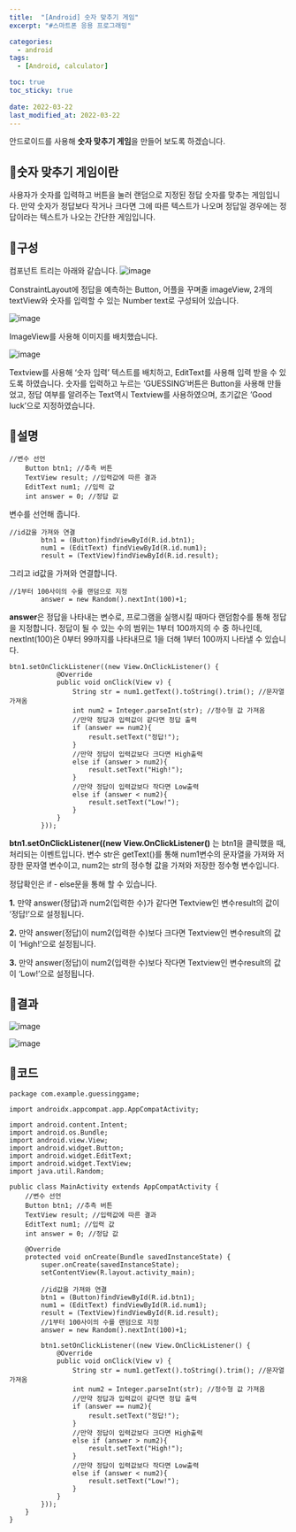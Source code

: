 ```yaml
---
title:  "[Android] 숫자 맞추기 게임"
excerpt: "#스마트폰 응용 프로그래밍"

categories:
  - android
tags:
  - [Android, calculator]

toc: true
toc_sticky: true
 
date: 2022-03-22
last_modified_at: 2022-03-22
---
```


안드로이드를 사용해 **숫자 맞추기 게임**을 만들어 보도록 하겠습니다.

## 📜숫자 맞추기 게임이란
사용자가 숫자를 입력하고 버튼을 눌러  랜덤으로 지정된 정답 숫자를 맞추는 게임입니다.
만약 숫자가 정답보다 작거나 크다면 그에 따른 텍스트가 나오며 정답일 경우에는 정답이라는 텍스트가 나오는 간단한 게임입니다.

## 📜구성
컴포넌트 트리는 아래와 같습니다.
![image](https://github.com/rin1004/rin1004.github.io/assets/59803206/2541480f-8be6-41a8-8304-c6c1106194d9)

ConstraintLayout에 정답을 예측하는 Button, 어플을 꾸며줄 imageView, 2개의 textView와 숫자를 입력할 수 있는 Number text로 구성되어 있습니다. 


![image](https://github.com/rin1004/rin1004.github.io/assets/59803206/d5fe9acf-2b92-49b8-8c96-60f028b6d8cc)

ImageView를 사용해 이미지를 배치했습니다.


![image](https://github.com/rin1004/rin1004.github.io/assets/59803206/bead1bd4-1e7b-48f7-b207-36f854bcc074)

Textview를 사용해 ‘숫자 입력’ 텍스트를 배치하고, EditText를 사용해 입력 받을 수 있도록 하였습니다. 숫자를 입력하고 누르는 ‘GUESSING’버튼은 Button을 사용해 만들었고, 정답 여부를 알려주는 Text역시 Textview를 사용하였으며, 초기값은 ’Good luck’으로 지정하였습니다.


## 📜설명
```
//변수 선언
    Button btn1; //추측 버튼
    TextView result; //입력값에 따른 결과
    EditText num1; //입력 값
    int answer = 0; //정답 값
```
변수를 선언해 줍니다. 


```
//id값을 가져와 연결
        btn1 = (Button)findViewById(R.id.btn1);
        num1 = (EditText) findViewById(R.id.num1);
        result = (TextView)findViewById(R.id.result);
```
그리고 id값을 가져와 연결합니다.


```
//1부터 100사이의 수를 랜덤으로 지정
        answer = new Random().nextInt(100)+1;
```
**answer**은 정답을 나타내는 변수로, 프로그램을 실행시킬 때마다 랜덤함수를 통해 정답을 지정합니다. 정답이 될 수 있는 수의 범위는 1부터 100까지의 수 중 하나인데, nextInt(100)은 0부터 99까지를 나타내므로 1을 더해 1부터 100까지 나타낼 수 있습니다.


```
btn1.setOnClickListener((new View.OnClickListener() {
            @Override
            public void onClick(View v) {
                String str = num1.getText().toString().trim(); //문자열 가져옴
                int num2 = Integer.parseInt(str); //정수형 값 가져옴
                //만약 정답과 입력값이 같다면 정답 출력
                if (answer == num2){
                    result.setText("정답!");
                }
                //만약 정답이 입력값보다 크다면 High출력
                else if (answer > num2){
                    result.setText("High!");
                }
                //만약 정답이 입력값보다 작다면 Low출력
                else if (answer < num2){
                    result.setText("Low!");
                }
            }
        }));
```
**btn1.setOnClickListener((new View.OnClickListener()** 는 btn1을 클릭했을 때, 처리되는 이벤트입니다.
변수 str은 getText()를 통해 num1변수의 문자열을 가져와 저장한 문자열 변수이고, num2는 str의 정수형 값을 가져와 저장한 정수형 변수입니다.

정답확인은 if - else문을 통해 할 수 있습니다.

**1.**	 만약 answer(정답)과 num2(입력한 수)가 같다면 Textview인 변수result의 값이 ‘정답!’으로 설정됩니다.

**2.**	만약 answer(정답)이 num2(입력한 수)보다 크다면 Textview인 변수result의 값이 ‘High!’으로 설정됩니다.

**3.**	만약 answer(정답)이 num2(입력한 수)보다 작다면 Textview인 변수result의 값이 ‘Low!’으로 설정됩니다.


## 📜결과
![image](https://github.com/rin1004/rin1004.github.io/assets/59803206/6b261402-094c-47fa-b653-03d4de526bba)

![image](https://github.com/rin1004/rin1004.github.io/assets/59803206/a9ede727-76b5-41f7-ae63-92bec6c69280)


## 📜코드
```
package com.example.guessinggame;

import androidx.appcompat.app.AppCompatActivity;

import android.content.Intent;
import android.os.Bundle;
import android.view.View;
import android.widget.Button;
import android.widget.EditText;
import android.widget.TextView;
import java.util.Random;

public class MainActivity extends AppCompatActivity {
    //변수 선언
    Button btn1; //추측 버튼
    TextView result; //입력값에 따른 결과
    EditText num1; //입력 값
    int answer = 0; //정답 값

    @Override
    protected void onCreate(Bundle savedInstanceState) {
        super.onCreate(savedInstanceState);
        setContentView(R.layout.activity_main);

        //id값을 가져와 연결
        btn1 = (Button)findViewById(R.id.btn1);
        num1 = (EditText) findViewById(R.id.num1);
        result = (TextView)findViewById(R.id.result);
        //1부터 100사이의 수를 랜덤으로 지정
        answer = new Random().nextInt(100)+1;

        btn1.setOnClickListener((new View.OnClickListener() {
            @Override
            public void onClick(View v) {
                String str = num1.getText().toString().trim(); //문자열 가져옴
                int num2 = Integer.parseInt(str); //정수형 값 가져옴
                //만약 정답과 입력값이 같다면 정답 출력
                if (answer == num2){
                    result.setText("정답!");
                }
                //만약 정답이 입력값보다 크다면 High출력
                else if (answer > num2){
                    result.setText("High!");
                }
                //만약 정답이 입력값보다 작다면 Low출력
                else if (answer < num2){
                    result.setText("Low!");
                }
            }
        }));
    }
}
```